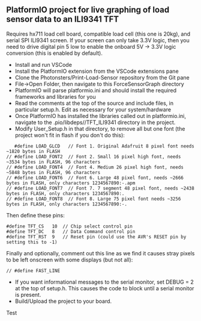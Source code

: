 ## PlatformIO project for live graphing of load sensor data to an ILI9341 TFT
Requires hx711 load cell board, compatible load cell (this one is 20kg), and serial SPI ILI9341 screen.  If your screen can only take 3.3V logic, then you need to drive digital pin 5 low to enable the onboard 5V -> 3.3V logic conversion (this is enabled by default).

- Install and run VSCode
- Install the PlatformIO extension from the VSCode extensions pane
- Clone the Photonsters/Print-Load-Sensor repository from the Git pane
- File->Open Folder, then navigate to this ForceSensorGraph directory
- PlatformIO will parse platformio.ini and should install the required frameworks and libraries for you
- Read the comments at the top of the source and include files, in particular setup.h.  Edit as necessary for your system/hardware
- Once PlatformIO has installed the libraries called out in platformio.ini, navigate to the .pio/libdeps/<board>/TFT_ILI9341 directory in the project.
- Modify User_Setup.h in that directory, to remove all but one font (the project won't fit in flash if you don't do this):
```
   #define LOAD_GLCD   // Font 1. Original Adafruit 8 pixel font needs ~1820 bytes in FLASH
// #define LOAD_FONT2  // Font 2. Small 16 pixel high font, needs ~3534 bytes in FLASH, 96 characters
// #define LOAD_FONT4  // Font 4. Medium 26 pixel high font, needs ~5848 bytes in FLASH, 96 characters
// #define LOAD_FONT6  // Font 6. Large 48 pixel font, needs ~2666 bytes in FLASH, only characters 1234567890:-.apm
// #define LOAD_FONT7  // Font 7. 7 segment 48 pixel font, needs ~2438 bytes in FLASH, only characters 1234567890:.
// #define LOAD_FONT8  // Font 8. Large 75 pixel font needs ~3256 bytes in FLASH, only characters 1234567890:-.
```
Then define these pins:
```
#define TFT_CS   10  // Chip select control pin
#define TFT_DC   8   // Data Command control pin
#define TFT_RST  9   // Reset pin (could use the AVR's RESET pin by setting this to -1)
```
Finally and optionally, comment out this line as we find it causes stray pixels to be left onscreen with some displays (but not all):
```
// #define FAST_LINE
```

- If you want informational messages to the serial monitor, set DEBUG = 2 at the top of setup.h.  This causes the code to block until a serial monitor is present.
- Build/Upload the project to your board.

Test
